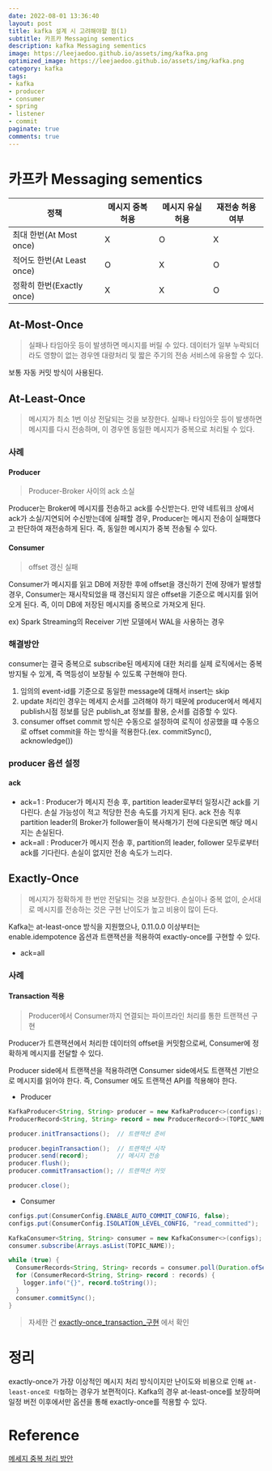```yaml
---
date: 2022-08-01 13:36:40
layout: post
title: kafka 설계 시 고려해야할 점(1)
subtitle: 카프카 Messaging sementics
description: kafka Messaging sementics
image: https://leejaedoo.github.io/assets/img/kafka.png
optimized_image: https://leejaedoo.github.io/assets/img/kafka.png
category: kafka
tags:
- kafka
- producer
- consumer
- spring
- listener
- commit
paginate: true
comments: true
---
```


# 카프카 Messaging sementics
<table>
  <thead>
    <tr>
      <th>정책</th>
      <th>메시지 중복 허용</th>
      <th>메시지 유실 허용</th>
      <th>재전송 허용 여부</th>
    </tr>
  </thead>
  <tbody>
    <tr>
      <td>최대 한번(At Most once)</td>
      <td>X</td>
      <td>O</td>
      <td>X</td>
    </tr>
    <tr>
      <td>적어도 한번(At Least once)</td>
      <td>O</td>
      <td>X</td>
      <td>O</td> 
    </tr>
    <tr>
      <td>정확히 한번(Exactly once)</td>
      <td>X</td>
      <td>X</td>
      <td>O</td>
    </tr>
  </tbody>
</table>



## At-Most-Once

> 실패나 타임아웃 등이 발생하면 메시지를 버릴 수 있다. 데이터가 일부 누락되더라도 영향이 없는 경우엔 대량처리 및 짧은 주기의 전송 서비스에 유용할 수 있다.

보통 자동 커밋 방식이 사용된다.

## At-Least-Once

> 메시지가 최소 1번 이상 전달되는 것을 보장한다. 실패나 타임아웃 등이 발생하면 메시지를 다시 전송하며, 이 경우엔 동일한 메시지가 중복으로 처리될 수 있다.

### 사례

#### Producer
> Producer-Broker 사이의 ack 소실

Producer는 Broker에 메시지를 전송하고 ack를 수신받는다.
만약 네트워크 상에서 ack가 소실/지연되어 수신받는데에 실패할 경우, Producer는 메시지 전송이 실패했다고 판단하여 재전송하게 된다.
즉, 동일한 메시지가 중복 전송될 수 있다.

#### Consumer
> offset 갱신 실패

Consumer가 메시지를 읽고 DB에 저장한 후에 offset을 갱신하기 전에 장애가 발생할 경우, Consumer는 재시작되었을 때 갱신되지 않은 offset을 기준으로 메시지를 읽어오게 된다.
즉, 이미 DB에 저장된 메시지를 중복으로 가져오게 된다.

ex) Spark Streaming의 Receiver 기반 모델에서 WAL을 사용하는 경우

### 해결방안
consumer는 결국 중복으로 subscribe된 메세지에 대한 처리를 실제 로직에서는 중복 방지될 수 있게, 즉 멱등성이 보장될 수 있도록 구현해야 한다.

1. 임의의 event-id를 기준으로 동일한 message에 대해서 insert는 skip
2. update 처리인 경우는 메세지 순서를 고려해야 하기 때문에 producer에서 메세지 publish시점 정보를 담은 publish_at 정보를 활용, 순서를 검증할 수 있다.
3. consumer offset commit 방식은 수동으로 설정하여 로직이 성공했을 떄 수동으로 offset commit을 하는 방식을 적용한다.(ex. commitSync(), acknowledge())

### producer 옵션 설정

#### ack

- ack=1 : Producer가 메시지 전송 후, partition leader로부터 일정시간 ack를 기다린다. 손실 가능성이 적고 적당한 전송 속도를 가지게 된다. ack 전송 직후 partition leader의 Broker가 follower들이 복사해가기 전에 다운되면 해당 메시지는 손실된다.
- ack=all : Producer가 메시지 전송 후, partition의 leader, follower 모두로부터 ack를 기다린다. 손실이 없지만 전송 속도가 느리다.

## Exactly-Once

> 메시지가 정확하게 한 번만 전달되는 것을 보장한다. 손실이나 중복 없이, 순서대로 메시지를 전송하는 것은 구현 난이도가 높고 비용이 많이 든다.

Kafka는 at-least-once 방식을 지원했으나, 0.11.0.0 이상부터는 enable.idempotence 옵션과 트랜잭션을 적용하여 exactly-once를 구현할 수 있다.

- ack=all

### 사례

#### Transaction 적용
> Producer에서 Consumer까지 연결되는 파이프라인 처리를 통한 트랜잭션 구현

Producer가 트랜잭션에서 처리한 데이터의 offset을 커밋함으로써, Consumer에 정확하게 메시지를 전달할 수 있다.

Producer side에서 트랜잭션을 적용하려면 Consumer side에서도 트랜잭션 기반으로 메시지를 읽어야 한다. 즉, Consumer 에도 트랜잭션 API를 적용해야 한다.

- Producer

```java
KafkaProducer<String, String> producer = new KafkaProducer<>(configs);
ProducerRecord<String, String> record = new ProducerRecord<>(TOPIC_NAME, "data");

producer.initTransactions();  // 트랜잭션 준비

producer.beginTransaction();  // 트랜잭션 시작
producer.send(record);        // 메시지 전송
producer.flush();
producer.commitTransaction(); // 트랜잭션 커밋

producer.close();
```



- Consumer

```java
configs.put(ConsumerConfig.ENABLE_AUTO_COMMIT_CONFIG, false);           // 명시적 오프셋 커밋
configs.put(ConsumerConfig.ISOLATION_LEVEL_CONFIG, "read_committed");   // 커밋된 메시지만 읽기

KafkaConsumer<String, String> consumer = new KafkaConsumer<>(configs);
consumer.subscribe(Arrays.asList(TOPIC_NAME));

while (true) {
  ConsumerRecords<String, String> records = consumer.poll(Duration.ofSeconds(1));
  for (ConsumerRecord<String, String> record : records) {
    logger.info("{}", record.toString());
  }
  consumer.commitSync();
}
```

> 자세한 건 [exactly-once_transaction_구현](https://dhkdn9192.github.io/apache-kafka/kakfa-exactly-once-delivery/#4-producer-side%EC%9D%98-exactly-once-%EA%B5%AC%ED%98%84) 에서 확인

# 정리
exactly-once가 가장 이상적인 메시지 처리 방식이지만 난이도와 비용으로 인해 `at-least-once로 타협`하는 경우가 보편적이다. Kafka의 경우 at-least-once를 보장하며 일정 버전 이후에서만 옵션을 통해 exactly-once를 적용할 수 있다.

# Reference
[메세지 중복 처리 방안](https://camel-context.tistory.com/54)


